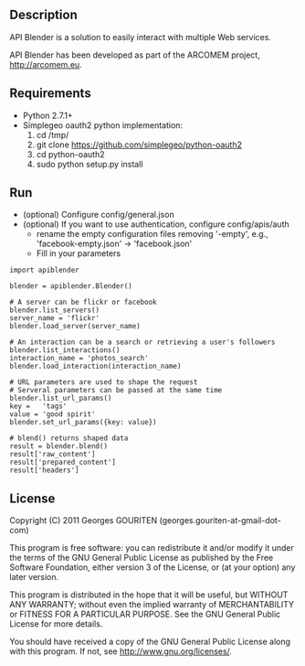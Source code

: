 Description
-------
API Blender is a solution to easily interact with multiple Web services.

API Blender has been developed as part of the
ARCOMEM project, <http://arcomem.eu>.

Requirements
------------
* Python 2.7.1+
* Simplegeo oauth2 python implementation:
    1. cd /tmp/
    2. git clone https://github.com/simplegeo/python-oauth2
    3. cd python-oauth2
    4. sudo python setup.py install

Run
---
* (optional) Configure config/general.json
* (optional) If you want to use authentication, configure config/apis/auth
    * rename the empty configuration files removing '-empty', e.g.,
      'facebook-empty.json' -> 'facebook.json'
    * Fill in your parameters

```
import apiblender

blender = apiblender.Blender()

# A server can be flickr or facebook  
blender.list_servers()
server_name = 'flickr' 
blender.load_server(server_name) 

# An interaction can be a search or retrieving a user's followers
blender.list_interactions()
interaction_name = 'photos_search'
blender.load_interaction(interaction_name)

# URL parameters are used to shape the request
# Serveral parameters can be passed at the same time
blender.list_url_params()
key =   'tags'
value = 'good spirit'
blender.set_url_params({key: value})

# blend() returns shaped data
result = blender.blend()
result['raw_content']
result['prepared_content']
result['headers']
```

License
-------
Copyright (C) 2011  Georges GOURITEN (georges.gouriten-at-gmail-dot-com)

This program is free software: you can redistribute it and/or modify
it under the terms of the GNU General Public License as published by
the Free Software Foundation, either version 3 of the License, or
(at your option) any later version.

This program is distributed in the hope that it will be useful,
but WITHOUT ANY WARRANTY; without even the implied warranty of
MERCHANTABILITY or FITNESS FOR A PARTICULAR PURPOSE.  See the
GNU General Public License for more details.

You should have received a copy of the GNU General Public License
along with this program.  If not, see <http://www.gnu.org/licenses/>.
